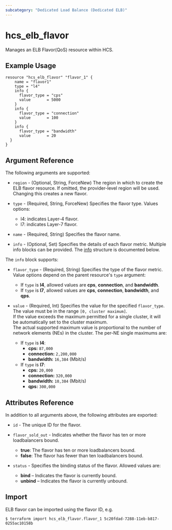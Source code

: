 ```yaml
---
subcategory: "Dedicated Load Balance (Dedicated ELB)"
---
```


# hcs_elb_flavor

Manages an ELB Flavor(QoS) resource within HCS.

## Example Usage

```hcl
resource "hcs_elb_flavor" "flavor_1" {
    name = "flavor1"
    type = "l4"
    info {
      flavor_type = "cps"
      value       = 5000
    }
    info {
      flavor_type = "connection"
      value       = 100
    }
    info {
      flavor_type = "bandwidth"
      value       = 20
  }
}
```

## Argument Reference

The following arguments are supported:

* `region` - (Optional, String, ForceNew) The region in which to create the ELB flavor resource. If omitted, the
  provider-level region will be used. Changing this creates a new flavor.

* `type` - (Required, String, ForceNew) Specifies the flavor type. Values options:
  + l4: indicates Layer-4 flavor.
  + l7: indicates Layer-7 flavor.

* `name` - (Required, String) Specifies the flavor name.

* `info` - (Optional, Set) Specifies the details of each flavor metric. Multiple info blocks can be provided.
  The [info](#info) structure is documented below.

<a name="info"></a>
The `info` block supports:
* `flavor_type` - (Required, String) Specifies the type of the flavor metric.  
  Value options depend on the parent resource's `type` argument:
  + If `type` is **l4**, allowed values are **cps**, **connection**, and **bandwidth**.
  + If `type` is **l7**, allowed values are **cps**, **connection**, **bandwidth**, and **qps**.

* `value` - (Required, Int) Specifies the value for the specified `flavor_type`.  
  The value must be in the range `[0, cluster maximum]`.  
  If the value exceeds the maximum permitted for a single cluster, it will be automatically set to the cluster maximum.  
  The actual supported maximum value is proportional to the number of network elements (NEs) in the cluster. The per-NE single maximums are:
  + If `type` is **l4**:
    - **cps:** `87,000`
    - **connection:** `2,200,000`
    - **bandwidth:** `16,384` (Mbit/s)
  + If `type` is **l7**:
    - **cps:** `20,000`
    - **connection:** `320,000`
    - **bandwidth:** `10,384` (Mbit/s)
    - **qps:** `300,000`

## Attributes Reference

In addition to all arguments above, the following attributes are exported:

* `id` - The unique ID for the flavor.

* `flavor_sold_out` - Indicates whether the flavor has ten or more loadbalancers bound.
  + **true**: The flavor has ten or more loadbalancers bound.
  + **false**: The flavor has fewer than ten loadbalancers bound.

* `status` - Specifies the binding status of the flavor. Allowed values are:
  + **bind** – Indicates the flavor is currently bound.
  + **unbind** – Indicates the flavor is currently unbound.

## Import

ELB flavor can be imported using the flavor ID, e.g.

```
$ terraform import hcs_elb_flavor.flavor_1 5c20fdad-7288-11eb-b817-0255ac10158b
```
